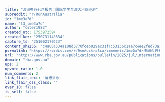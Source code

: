 ```yaml
---
title: "澳洲央行七月报告：国际学生与澳大利亚经济"
subreddit: "r/RunAustralia"
id: "1me3a7d"
name: "t3_1me3a7d"
author: "cuter1982"
created_utc: 1753972594
created_key: "250731143634"
capture_ts: "251002170123"
content_sha256: "c4a056534a108d3770fceb029ac31fcc53136c1aa7ceee2fed73a18a4556fc80"
permalink: "https://reddit.com/r/RunAustralia/comments/1me3a7d/澳洲央行七月报告国际学生与澳大利亚经济/"
url: "https://www.rba.gov.au/publications/bulletin/2025/jul/international-students-and-the-australian-economy.html?utm_source=chatgpt.com"
domain: "rba.gov.au"
ups: 2
upvote_ratio: 1.0
num_comments: 2
link_flair_text: "情报消息"
link_flair_css_class: ""
over_18: false
is_self: false
---
```


